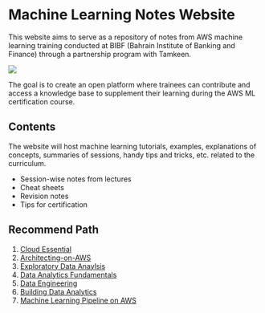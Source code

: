 # Machine Learning Notes Website 

This website aims to serve as a repository of notes from AWS machine learning training conducted at BIBF (Bahrain Institute of Banking and Finance) through a partnership program with Tamkeen. 


![](attachments/1701972657370_Page_4_Image_0001.png)
  
  

The goal is to create an open platform where trainees can contribute and access a knowledge base to supplement their learning during the AWS ML certification course.




## Contents

The website will host machine learning tutorials, examples, explanations of concepts, summaries of sessions, handy tips and tricks, etc. related to the curriculum.


- Session-wise notes from lectures
- Cheat sheets  
- Revision notes
- Tips for certification


## Recommend Path 

1. [Cloud Essential](Cloud%20Essential.md)
2. [Architecting-on-AWS](Architecting-on-AWS.md)
3. [Exploratory Data Anaylsis](Exploratory%20Data%20Anaylis)
4.  [Data Analytics Fundamentals](Data%20Analytics%20Fundamentals.md)
5. [Data Engineering](Data%20Engineering.md)
6. [Building Data Analytics](Building%20Data%20Analytics.md)
7. [Machine Learning Pipeline on AWS](Machine%20Learning%20Pipeline%20on%20AWS.md)

 
